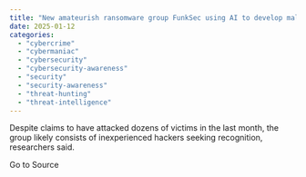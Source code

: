 ```yaml
---
title: "New amateurish ransomware group FunkSec using AI to develop malware"
date: 2025-01-12
categories: 
  - "cybercrime"
  - "cybermaniac"
  - "cybersecurity"
  - "cybersecurity-awareness"
  - "security"
  - "security-awareness"
  - "threat-hunting"
  - "threat-intelligence"
---
```


Despite claims to have attacked dozens of victims in the last month, the group likely consists of inexperienced hackers seeking recognition, researchers said.

Go to Source
